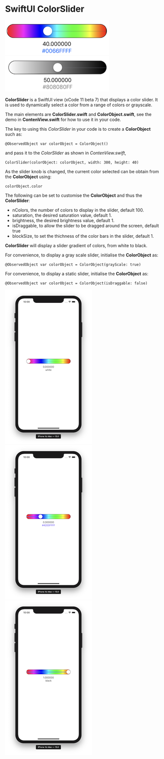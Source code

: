 
# SwiftUI ColorSlider


![im01](image01.png)  ![im02](image02.png) 


**ColorSlider** is a SwiftUI view (xCode 11 beta 7) that displays a color slider.
It is used to dynamically select a color from a range of colors or grayscale.

The main elements are **ColorSlider.swift** and **ColorObject.swift**, see the demo in **ContenView.swift** for how to use it in your code.

The key to using this *ColorSlider* in your code is to create a **ColorObject** such as:

    @ObservedObject var colorObject = ColorObject()

and pass it to the *ColorSlider* as shown in *ContenView.swift*,

    ColorSlider(colorObject: colorObject, width: 300, height: 40)
    
As the slider knob is changed, the current color selected can be obtain from the **ColorObject** using:
    
    colorObject.color
    
The following can be set to customise the **ColorObject** and thus the **ColorSlider**:

- nColors, the number of colors to display in the slider, default 100.
- saturation, the desired saturation value, default 1.
- brightness, the desired brightness value, default 1.
- isDraggable, to allow the slider to be dragged around the screen, default true
- blockSize, to set the thichness of the color bars in the slider, default 1.

**ColorSlider** will display a slider gradient of colors, from white to black.

For convenience, to display a gray scale slider, initialise the  **ColorObject** as:

    @ObservedObject var colorObject = ColorObject(grayScale: true)
    
For convenience, to display a static slider, initialise the  **ColorObject** as:

    @ObservedObject var colorObject = ColorObject(isDraggable: false)    
    
![im1](image1.png) ![im2](image2.png) ![im3](image3.png)

